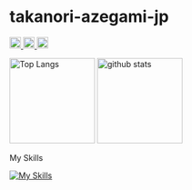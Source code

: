 # takanori-azegami-jp

<p align="left">
  <a href="https://github.com/takanori-azegami-jp">
    <img height="20" src="https://img.shields.io/github/followers/takanori-azegami-jp?label=follow&logo=github&style=flat" />
  </a>
  <a href="http://twitter.com/takanoriazegami">
    <img height="20" src="https://img.shields.io/twitter/follow/TakanoriAzegami?label=Twitter&logo=twitter&style=flat" />
  </a>
	<a href="http://qiita.com/takanori-azegami-jp">
    <img height="20" src="https://qiita-badge.apiapi.app/s/takanori-azegami-jp/followers.svg" />
  </a>
</p>

<p align="left">
	<img alt="Top Langs" height="150px" src="https://github-readme-stats.vercel.app/api/top-langs/?username=takanori-azegami-jp&layout=compact&show_icons=true&theme=dark" />
  <img alt="github stats" height="150px" src="https://github-readme-stats.vercel.app/api?username=takanori-azegami-jp&theme=vue-dar&show_icons=ture" />
</p>

<p>My Skills</p>

[![My Skills](https://skillicons.dev/icons?i=ansible,aws,bash,css,docker,fastapi,firebase,git,github,githubactions,gitlab,html,js,jenkins,jest,linux,md,mysql,nextjs,nginx,nodejs,postgres,postman,powershell,py,raspberrypi,react,regex,selenium,ts,vercel,vim,vscode,vue)](https://skillicons.dev)
